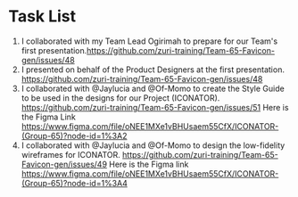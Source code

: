 # Task List 
1. I collaborated with my Team Lead Ogirimah to prepare for our Team's first presentation.https://github.com/zuri-training/Team-65-Favicon-gen/issues/48
2. I presented on behalf of the Product Designers at the first presentation. https://github.com/zuri-training/Team-65-Favicon-gen/issues/48
3. I collaborated with @Jaylucia and @Of-Momo to create the Style Guide to be used in the designs for our Project (ICONATOR). https://github.com/zuri-training/Team-65-Favicon-gen/issues/51 Here is the Figma Link https://www.figma.com/file/oNEE1MXe1vBHUsaem55CfX/ICONATOR-(Group-65)?node-id=1%3A2 
4. I collaborated with @Jaylucia and @Of-Momo to design the low-fidelity wireframes for ICONATOR. https://github.com/zuri-training/Team-65-Favicon-gen/issues/49 Here is the Figma link https://www.figma.com/file/oNEE1MXe1vBHUsaem55CfX/ICONATOR-(Group-65)?node-id=1%3A4

